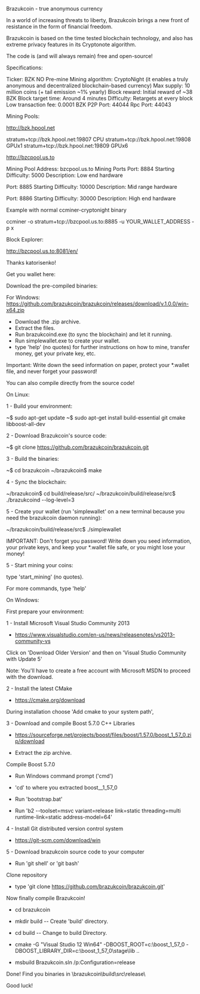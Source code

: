 Brazukcoin - true anonymous currency


In a world of increasing threats to liberty, Brazukcoin brings a new front of resistance in the form of financial freedom.

Brazukcoin is based on the time tested blockchain technology, and also has extreme privacy features in its Cryptonote algorithm.

The code is (and will always remain) free and open-source!




Specifications:


Ticker: BZK
NO Pre-mine
Mining algorithm: CryptoNight (it enables a truly anonymous and decentralized blockchain-based currency)
Max supply: 10 million coins (+ tail emission ~1% yearly)
Block reward: Initial reward of ~38 BZK
Block target time: Around 4 minutes
Difficulty: Retargets at every block
Low transaction fee: 0.0001 BZK
P2P Port: 44044
Rpc Port: 44043




Mining Pools:


http://bzk.hpool.net

stratum+tcp://bzk.hpool.net:19807      CPU
stratum+tcp://bzk.hpool.net:19808      GPUx1
stratum+tcp://bzk.hpool.net:19809      GPUx6


http://bzcpool.us.to

Mining Pool Address: bzcpool.us.to
Mining Ports
Port: 8884
Starting Difficulty: 5000
Description: Low end hardware

Port: 8885
Starting Difficulty: 10000
Description: Mid range hardware

Port: 8886
Starting Difficulty: 30000
Description: High end hardware

Example with normal ccminer-cryptonight binary

ccminer -o stratum+tcp://bzcpool.us.to:8885 -u YOUR_WALLET_ADDRESS -p x




Block Explorer:


http://bzcpool.us.to:8081/en/

Thanks katorisenko!




Get you wallet here:


Download the pre-compiled binaries:

For Windows: https://github.com/brazukcoin/brazukcoin/releases/download/v.1.0.0/win-x64.zip

- Download the .zip archive.
- Extract the files.
- Run brazukcoind.exe (to sync the blockchain) and let it running.
- Run simplewallet.exe to create your wallet.
- type 'help' (no quotes) for further instructions on how to mine, transfer money, get your private key, etc.

Important: Write down the seed information on paper, protect your *.wallet file, and never forget your password!




You can also compile directly from the source code!


On Linux:

1 - Build your environment:

~$ sudo apt-get update
~$ sudo apt-get install build-essential git cmake libboost-all-dev


2 - Download Brazukcoin's source code:

~$ git clone https://github.com/brazukcoin/brazukcoin.git


3 - Build the binaries:

~$ cd brazukcoin
~/brazukcoin$ make


4 - Sync the blockchain:

~/brazukcoin$ cd build/release/src/
~/brazukcoin/build/release/src$ ./brazukcoind --log-level=3


5 - Create your wallet (run 'simplewallet' on a new terminal because you need the brazukcoin daemon running):

~/brazukcoin/build/release/src$ ./simplewallet

IMPORTANT: Don't forget you password! Write down you seed information, your private keys, and keep your *.wallet file safe, or you might lose your money!


5 - Start mining your coins:

type 'start_mining' (no quotes).

For more commands, type 'help'



On Windows:

First prepare your environment:

1 - Install Microsoft Visual Studio Community 2013

- https://www.visualstudio.com/en-us/news/releasenotes/vs2013-community-vs

Click on 'Download Older Version' and then on 'Visual Studio Community with Update 5'

Note: You'll have to create a free account with Microsoft MSDN to proceed with the download.


2 - Install the latest CMake

- https://cmake.org/download

During installation choose 'Add cmake to your system path',


3 - Download and compile Boost 5.7.0 C++ Libraries

- https://sourceforge.net/projects/boost/files/boost/1.57.0/boost_1_57_0.zip/download

- Extract the zip archive.

Compile Boost 5.7.0

- Run Windows command prompt ('cmd')

- 'cd' to where you extracted boost__1_57_0

- Run 'bootstrap.bat'

- Run 'b2 --toolset=msvc variant=release link=static threading=multi runtime-link=static address-model=64'


4 - Install Git distributed version control system

- https://git-scm.com/download/win


5 - Download brazukcoin source code to your computer

- Run 'git shell' or 'git bash'

Clone repository

- type 'git clone https://github.com/brazukcoin/brazukcoin.git'


Now finally compile Brazukcoin!

- cd brazukcoin

- mkdir build -- Create 'build' directory.

- cd build	-- Change to build Directory.

- cmake -G "Visual Studio 12 Win64" -DBOOST_ROOT=c:\boost_1_57_0 -DBOOST_LIBRARY_DIR=c:\boost_1_57_0\stage\lib ..

- msbuild Brazukcoin.sln /p:Configuration=release



Done! Find you binaries in \brazukcoin\build\src\release\



Good luck!


 
